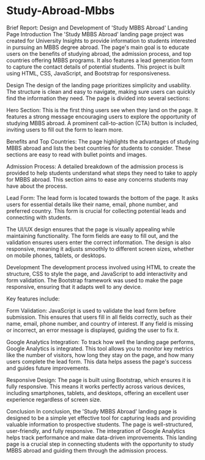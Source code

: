 # Study-Abroad-Mbbs

Brief Report: Design and Development of 'Study MBBS Abroad' Landing Page
Introduction
The 'Study MBBS Abroad' landing page project was created for University Insights to provide information to students interested in pursuing an MBBS degree abroad. The page's main goal is to educate users on the benefits of studying abroad, the admission process, and top countries offering MBBS programs. It also features a lead generation form to capture the contact details of potential students. This project is built using HTML, CSS, JavaScript, and Bootstrap for responsiveness.

Design
The design of the landing page prioritizes simplicity and usability. The structure is clean and easy to navigate, making sure users can quickly find the information they need. The page is divided into several sections:

Hero Section: This is the first thing users see when they land on the page. It features a strong message encouraging users to explore the opportunity of studying MBBS abroad. A prominent call-to-action (CTA) button is included, inviting users to fill out the form to learn more.

Benefits and Top Countries: The page highlights the advantages of studying MBBS abroad and lists the best countries for students to consider. These sections are easy to read with bullet points and images.

Admission Process: A detailed breakdown of the admission process is provided to help students understand what steps they need to take to apply for MBBS abroad. This section aims to ease any concerns students may have about the process.

Lead Form: The lead form is located towards the bottom of the page. It asks users for essential details like their name, email, phone number, and preferred country. This form is crucial for collecting potential leads and connecting with students.

The UI/UX design ensures that the page is visually appealing while maintaining functionality. The form fields are easy to fill out, and the validation ensures users enter the correct information. The design is also responsive, meaning it adjusts smoothly to different screen sizes, whether on mobile phones, tablets, or desktops.

Development
The development process involved using HTML to create the structure, CSS to style the page, and JavaScript to add interactivity and form validation. The Bootstrap framework was used to make the page responsive, ensuring that it adapts well to any device.

Key features include:

Form Validation: JavaScript is used to validate the lead form before submission. This ensures that users fill in all fields correctly, such as their name, email, phone number, and country of interest. If any field is missing or incorrect, an error message is displayed, guiding the user to fix it.

Google Analytics Integration: To track how well the landing page performs, Google Analytics is integrated. This tool allows you to monitor key metrics like the number of visitors, how long they stay on the page, and how many users complete the lead form. This data helps assess the page's success and guides future improvements.

Responsive Design: The page is built using Bootstrap, which ensures it is fully responsive. This means it works perfectly across various devices, including smartphones, tablets, and desktops, offering an excellent user experience regardless of screen size.

Conclusion
In conclusion, the 'Study MBBS Abroad' landing page is designed to be a simple yet effective tool for capturing leads and providing valuable information to prospective students. The page is well-structured, user-friendly, and fully responsive. The integration of Google Analytics helps track performance and make data-driven improvements. This landing page is a crucial step in connecting students with the opportunity to study MBBS abroad and guiding them through the admission process.
